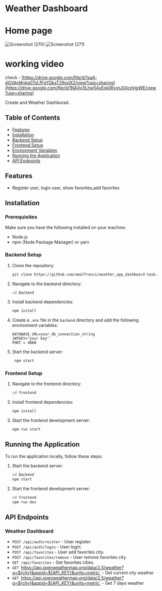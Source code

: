 


# Weather Dashboard 

# Home page
![Screenshot (270)](https://github.com/user-attachments/assets/01b43f37-7ade-424c-ba87-29afeef33b7c)
![Screenshot (271)](https://github.com/user-attachments/assets/8f972d7f-a38e-4d2e-9af2-fe2809097caa)

# working video

check - [https://drive.google.com/file/d/1saA-4GVAyMnkg0TsLfFgYQksT29sxIX2/view?usp=sharing](https://drive.google.com/file/d/1NAXx1lLhw54yEokjIRyxtJOiIceVgjWE/view?usp=sharing)

  Create and Weather Dashborad.

## Table of Contents

-   [Features](#features)
-   [Installation](#installation)
-   [Backend Setup](#backend-setup)
-   [Frontend Setup](#frontend-setup)
-   [Environment Variables](#environment-variables)
-   [Running the Application](#running-the-application)
-   [API Endpoints](#api-endpoints)

## Features

-   Register user, login user, show favorites,add favorites 

## Installation

### Prerequisites

Make sure you have the following installed on your machine:

-   Node.js
-   npm (Node Package Manager) or yarn

### Backend Setup

1. Clone the repository:

    ```sh
    git clone https://github.com/amalfranci/weather_app_dashboard-task.git

    ```

2. Navigate to the backend directory:

    ```sh
    cd Backend
    ```

3. Install backend dependencies:

    ```sh
    npm install
    ```

4. Create a `.env` file in the `backend` directory and add the following environment variables:

    ```plaintext
   DATABASE_URL=your_db_connection_string
    JWTKEY="your key"
    PORT = 4000
    
    ```

5. Start the backend server:

    ```sh
     npm start
    ```

### Frontend Setup

1. Navigate to the frontend directory:

    ```sh
    cd frontend
    ```

2. Install frontend dependencies:

    ```sh
    npm install
    ```


4. Start the frontend development server:

    ```sh
    npm run start
    ```

## Running the Application

To run the application locally, follow these steps:

1. Start the backend server:

    ```sh
    cd Backend
    npm start
    ```

2. Start the frontend development server:

    ```sh
    cd frontend
    npm run dev
    ```



## API Endpoints

### Weather Dashboard

-   `POST /api/auth/reister` - User register.
-   `POST /api/auth/login` - User login.
-   `POST /api/favorites` - User add favorites city.
-   `POST /api/favorites/remove` - User remove favorites city.
-   `GET /api/favorites` - Get favorites cities.
-   `GET `https://api.openweathermap.org/data/2.5/weather?q=${city}&appid=${API_KEY}&units=metric` - Get current city weather
-    `GET `https://api.openweathermap.org/data/2.5/weather?q=${city}&appid=${API_KEY}&units=metric` - Get 7 days weather 



